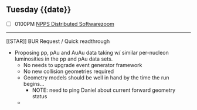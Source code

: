 ## Tuesday {{date}}

- [ ] 0100PM [NPPS Distributed Software](https://docs.google.com/document/d/1L8DAzhCwpVoRM_WptpZFKqJev4-odk4xDl5rDK6JMYs/edit#heading=h.d6jxgv7ina59)[zoom](https://bnl.zoomgov.com/j/16157150845?pwd=NXNqTi9ZWEFBKzYwRXQ5U3NXU1dBZz09)

---

[[STAR]] BUR Request / Quick readthrough 
- Proposing pp, pAu and AuAu data taking w/ similar per-nucleon luminosities in the pp and pAu data sets.  
	- No needs to upgrade event generator framework 
	- No new collision geometries required
	- Geometry models should be well in hand by the time the run begins... 
		- NOTE:  need to ping Daniel about current forward geometry status
	- 
